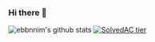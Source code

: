 ### Hi there 👋

![ebbnnim's github stats](https://github-readme-stats.vercel.app/api?username=ebbunnim&show_icons=true&count_private=true)
[![SolvedAC tier](http://mazassumnida.wtf/api/generate_badge?boj=ebbunnim)](https://solved.ac/profile/ebbunnim)
